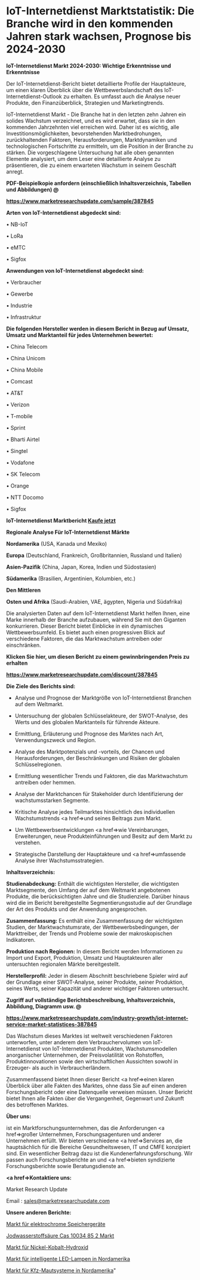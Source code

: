 # IoT-Internetdienst Marktstatistik: Die Branche wird in den kommenden Jahren stark wachsen, Prognose bis 2024-2030

<strong>IoT-Internetdienst Markt 2024-2030: Wichtige Erkenntnisse und Erkenntnisse</strong>

Der IoT-Internetdienst-Bericht bietet detaillierte Profile der Hauptakteure, um einen klaren Überblick über die Wettbewerbslandschaft des IoT-Internetdienst-Outlook zu erhalten. Es umfasst auch die Analyse neuer Produkte, den Finanzüberblick, Strategien und Marketingtrends.

IoT-Internetdienst Markt - Die Branche hat in den letzten zehn Jahren ein solides Wachstum verzeichnet, und es wird erwartet, dass sie in den kommenden Jahrzehnten viel erreichen wird. Daher ist es wichtig, alle Investitionsmöglichkeiten, bevorstehenden Marktbedrohungen, zurückhaltenden Faktoren, Herausforderungen, Marktdynamiken und technologischen Fortschritte zu ermitteln, um die Position in der Branche zu stärken. Die vorgeschlagene Untersuchung hat alle oben genannten Elemente analysiert, um dem Leser eine detaillierte Analyse zu präsentieren, die zu einem erwarteten Wachstum in seinem Geschäft anregt.



<strong><b>PDF-Beispielkopie anfordern (einschließlich Inhaltsverzeichnis, Tabellen und Abbildungen) @ </b></strong>

<strong><a href=https://www.marketresearchupdate.com/sample/387845>

<strong>https://www.marketresearchupdate.com/sample/387845</u></a></strong></strong>



<strong>Arten von IoT-Internetdienst abgedeckt sind:</strong>

• NB-IoT

• LoRa

• eMTC

• Sigfox



<strong>Anwendungen von IoT-Internetdienst abgedeckt sind:</strong>

• Verbraucher

• Gewerbe

• Industrie

• Infrastruktur



<strong>Die folgenden Hersteller werden in diesem Bericht in Bezug auf Umsatz, Umsatz und Marktanteil für jedes Unternehmen bewertet:</strong>

• China Telecom

• China Unicom

• China Mobile

• Comcast

• AT&T

• Verizon

• T-mobile

• Sprint

• Bharti Airtel

• Singtel

• Vodafone

• SK Telecom

• Orange

• NTT Docomo

• Sigfox



<strong>IoT-Internetdienst Marktbericht <a href=https://www.marketresearchupdate.com/buynow/387845>Kaufe jetzt</a></strong>



<strong>Regionale Analyse Für IoT-Internetdienst Märkte</strong>



<strong>Nordamerika</strong> (USA, Kanada und Mexiko)



<strong>Europa</strong> (Deutschland, Frankreich, Großbritannien, Russland und Italien)



<strong>Asien-Pazifik</strong> (China, Japan, Korea, Indien und Südostasien)



<strong>Südamerika</strong> (Brasilien, Argentinien, Kolumbien, etc.)



<strong>Den Mittleren</strong> 

<strong>Osten und Afrika</strong> (Saudi-Arabien, VAE, ägypten, Nigeria und Südafrika)

Die analysierten Daten auf dem IoT-Internetdienst Markt helfen Ihnen, eine Marke innerhalb der Branche aufzubauen, während Sie mit den Giganten konkurrieren. Dieser Bericht bietet Einblicke in ein dynamisches Wettbewerbsumfeld. Es bietet auch einen progressiven Blick auf verschiedene Faktoren, die das Marktwachstum antreiben oder einschränken.



<strong>Klicken Sie hier, um diesen Bericht zu einem gewinnbringenden Preis zu erhalten
</strong>

<strong><a href=https://www.marketresearchupdate.com/discount/387845>https://www.marketresearchupdate.com/discount/387845</b></u></strong></a>



<strong>Die Ziele des Berichts sind:</strong>

- Analyse und Prognose der Marktgröße von IoT-Internetdienst Branchen auf dem Weltmarkt.

- Untersuchung der globalen Schlüsselakteure, der SWOT-Analyse, des Werts und des globalen Marktanteils für führende Akteure.

- Ermittlung, Erläuterung und Prognose des Marktes nach Art, Verwendungszweck und Region.

- Analyse des Marktpotenzials und -vorteils, der Chancen und Herausforderungen, der Beschränkungen und Risiken der globalen Schlüsselregionen.

- Ermittlung wesentlicher Trends und Faktoren, die das Marktwachstum antreiben oder hemmen.

- Analyse der Marktchancen für Stakeholder durch Identifizierung der wachstumsstarken Segmente.

- Kritische Analyse jedes Teilmarktes hinsichtlich des individuellen Wachstumstrends <a href=>und</a> seines Beitrags zum Markt.

- Um Wettbewerbsentwicklungen <a href=>wie</a> Vereinbarungen, Erweiterungen, neue Produkteinführungen und Besitz auf dem Markt zu verstehen.

- Strategische Darstellung der Hauptakteure und <a href=>umfas</a>sende Analyse ihrer Wachstumsstrategien.



<strong>Inhaltsverzeichnis:</strong>



<strong>Studienabdeckung:</strong> Enthält die wichtigsten Hersteller, die wichtigsten Marktsegmente, den Umfang der auf dem Weltmarkt angebotenen Produkte, die berücksichtigten Jahre und die Studienziele. Darüber hinaus wird die im Bericht bereitgestellte Segmentierungsstudie auf der Grundlage der Art des Produkts und der Anwendung angesprochen.



<strong>Zusammenfassung:</strong> Es enthält eine Zusammenfassung der wichtigsten Studien, der Marktwachstumsrate, der Wettbewerbsbedingungen, der Markttreiber, der Trends und Probleme sowie der makroskopischen Indikatoren.



<strong>Produktion nach Regionen:</strong> In diesem Bericht werden Informationen zu Import und Export, Produktion, Umsatz und Hauptakteuren aller untersuchten regionalen Märkte bereitgestellt.



<strong>Herstellerprofil:</strong> Jeder in diesem Abschnitt beschriebene Spieler wird auf der Grundlage einer SWOT-Analyse, seiner Produkte, seiner Produktion, seines Werts, seiner Kapazität und anderer wichtiger Faktoren untersucht.



<strong><b>Zugriff auf vollständige Berichtsbeschreibung, Inhaltsverzeichnis, Abbildung, Diagramm usw. @ </b></strong>

<strong><a href=https://www.marketresearchupdate.com/industry-growth/iot-internet-service-market-statistices-387845>https://www.marketresearchupdate.com/industry-growth/iot-internet-service-market-statistices-387845</a></strong>

Das Wachstum dieses Marktes ist weltweit verschiedenen Faktoren unterworfen, unter anderem dem Verbrauchervolumen von IoT-Internetdienst von IoT-Internetdienst Produkten, Wachstumsmodellen anorganischer Unternehmen, der Preisvolatilität von Rohstoffen, Produktinnovationen sowie den wirtschaftlichen Aussichten sowohl in Erzeuger- als auch in Verbraucherländern.

Zusammenfassend bietet Ihnen dieser Bericht <a href=>einen</a> klaren Überblick über alle Fakten des Marktes, ohne dass Sie auf einen anderen Forschungsbericht oder eine Datenquelle verweisen müssen. Unser Bericht bietet Ihnen alle Fakten über die Vergangenheit, Gegenwart und Zukunft des betroffenen Marktes.



<strong>Über uns:</strong>

 ist ein Marktforschungsunternehmen, das die Anforderungen <a href=>großer</a> Unternehmen, Forschungsagenturen und anderer Unternehmen erfüllt. Wir bieten verschiedene <a href=>Services</a> an, die hauptsächlich für die Bereiche Gesundheitswesen, IT und CMFE konzipiert sind. Ein wesentlicher Beitrag dazu ist die Kundenerfahrungsforschung. Wir passen auch Forschungsberichte an und <a href=>bieten</a> syndizierte Forschungsberichte sowie Beratungsdienste an.



<strong><a href=>Kontaktiere uns:</a></strong>

Market Research Update

Email : sales@marketresearchupdate.com



<strong>Unsere anderen Berichte:</strong>

<a href=https://www.linkedin.com/pulse/electrochromic-storage-devices-market-demand>Markt für elektrochrome Speichergeräte</a>

<a href=https://www.linkedin.com/pulse/hydriodic-acid-cas-10034-85-2-market-research>Jodwasserstoffsäure Cas 10034 85 2 Markt</a>

<a href=https://www.linkedin.com/pulse/nickel-cobalt-hydroxide-market-report>Markt für Nickel-Kobalt-Hydroxid</a>

<a href=https://www.linkedin.com/pulse/north-america-smart-led-bulbs-market-trends-2023-updated>Markt für intelligente LED-Lampen in Nordamerika</a>

<a href=https://www.linkedin.com/pulse/north-america-vehicle-tolling-system-market-zui4f/>Markt für Kfz-Mautsysteme in Nordamerika</a>"
